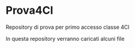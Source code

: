 # Prova4CI
Repository di prova per primo accesso classe 4CI

In questa repository verranno caricati alcuni file
